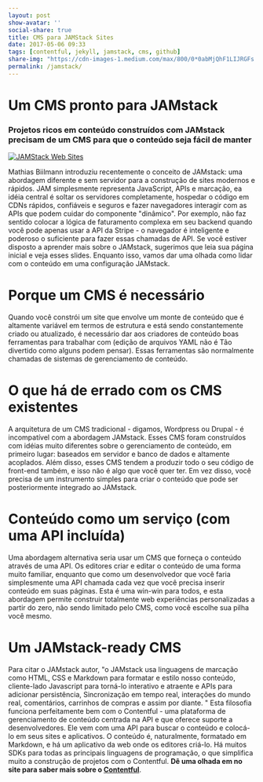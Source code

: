 ```yaml
---
layout: post
show-avatar: ''
social-share: true
title: CMS para JAMStack Sites
date: 2017-05-06 09:33
tags: [contentful, jekyll, jamstack, cms, github]
share-img: "https://cdn-images-1.medium.com/max/800/0*0abMjQhF1LIJRGFs.png"
permalink: /jamstack/
---
```

# Um CMS pronto para JAMstack 
### Projetos ricos em conteúdo construídos com JAMstack precisam de um CMS para que o conteúdo seja fácil de manter

[![JAMStack Web Sites](https://cdn-images-1.medium.com/max/800/0*0abMjQhF1LIJRGFs.png)](https://cdn-images-1.medium.com/max/800/0*0abMjQhF1LIJRGFs.png)

Mathias Biilmann introduziu recentemente o conceito de JAMstack: uma abordagem diferente e sem servidor para a construção de sites modernos e rápidos. JAM simplesmente representa JavaScript, APIs e marcação, ea idéia central é soltar os servidores completamente, hospedar o código em CDNs rápidos, confiáveis ​​e seguros e fazer navegadores interagir com as APIs que podem cuidar do componente "dinâmico". Por exemplo, não faz sentido colocar a lógica de faturamento complexa em seu backend quando você pode apenas usar a API da Stripe - o navegador é inteligente e poderoso o suficiente para fazer essas chamadas de API. Se você estiver disposto a aprender mais sobre o JAMstack, sugerimos que leia sua página inicial e veja esses slides. Enquanto isso, vamos dar uma olhada como lidar com o conteúdo em uma configuração JAMstack.
# Porque um CMS é necessário
 Quando você constrói um site que envolve um monte de conteúdo que é altamente variável em termos de estrutura e está sendo constantemente criado ou atualizado, é necessário dar aos criadores de conteúdo boas ferramentas para trabalhar com (edição de arquivos YAML não é Tão divertido como alguns podem pensar). Essas ferramentas são normalmente chamadas de sistemas de gerenciamento de conteúdo. 
# O que há de errado com os CMS existentes 
 A arquitetura de um CMS tradicional - digamos, Wordpress ou Drupal - é incompatível com a abordagem JAMstack. Esses CMS foram construídos com idéias muito diferentes sobre o gerenciamento de conteúdo, em primeiro lugar: baseados em servidor e banco de dados e altamente acoplados. Além disso, esses CMS tendem a produzir todo o seu código de front-end também, e isso não é algo que você quer ter. Em vez disso, você precisa de um instrumento simples para criar o conteúdo que pode ser posteriormente integrado ao JAMstack. 
# Conteúdo como um serviço (com uma API incluída) 
 Uma abordagem alternativa seria usar um CMS que forneça o conteúdo através de uma API. Os editores criar e editar o conteúdo de uma forma muito familiar, enquanto que como um desenvolvedor que você faria simplesmente uma API chamada cada vez que você precisa inserir conteúdo em suas páginas. Esta é uma win-win para todos, e esta abordagem permite construir totalmente web experiências personalizadas a partir do zero, não sendo limitado pelo CMS, como você escolhe sua pilha você mesmo. 
# Um JAMstack-ready CMS 
 Para citar o JAMstack autor, "o JAMstack usa linguagens de marcação como HTML, CSS e Markdown para formatar e estilo nosso conteúdo, cliente-lado Javascript para torná-lo interativo e atraente e APIs para adicionar persistência, Sincronização em tempo real, interações do mundo real, comentários, carrinhos de compras e assim por diante. " Esta filosofia funciona perfeitamente bem com o Contentful - uma plataforma de gerenciamento de conteúdo centrada na API e que oferece suporte a desenvolvedores. Ele vem com uma API para buscar o conteúdo e colocá-lo em seus sites e aplicativos. O conteúdo é, naturalmente, formatado em Markdown, e há um aplicativo da web onde os editores criá-lo. Há muitos SDKs para todas as principais linguagens de programação, o que simplifica muito a construção de projetos com o Contentful. **Dê uma olhada em no site para saber mais sobre o [Contentful](https://www.contentful.com/)**. 
